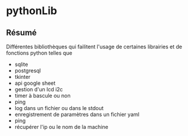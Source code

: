 # pythonLib

## Résumé
Différentes bibliothèques qui failitent l'usage de certaines librairies et de fonctions python telles que
- sqlite
- postgresql
- tkinter
- api google sheet
- gestion d'un lcd i2c
- timer à bascule ou non
- ping
- log dans un fichier ou dans le stdout
- enregistrement de paramètres dans un fichier yaml
- ping
- récupérer l'ip ou le nom de la machine



